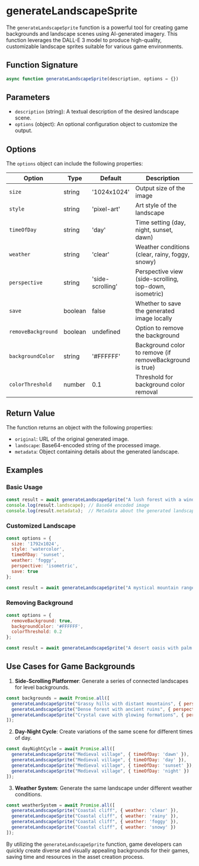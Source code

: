 # generateLandscapeSprite

The `generateLandscapeSprite` function is a powerful tool for creating game backgrounds and landscape scenes using AI-generated imagery. This function leverages the DALL-E 3 model to produce high-quality, customizable landscape sprites suitable for various game environments.

## Function Signature

```javascript
async function generateLandscapeSprite(description, options = {})
```

## Parameters

- `description` (string): A textual description of the desired landscape scene.
- `options` (object): An optional configuration object to customize the output.

## Options

The `options` object can include the following properties:

| Option | Type | Default | Description |
|--------|------|---------|-------------|
| `size` | string | '1024x1024' | Output size of the image |
| `style` | string | 'pixel-art' | Art style of the landscape |
| `timeOfDay` | string | 'day' | Time setting (day, night, sunset, dawn) |
| `weather` | string | 'clear' | Weather conditions (clear, rainy, foggy, snowy) |
| `perspective` | string | 'side-scrolling' | Perspective view (side-scrolling, top-down, isometric) |
| `save` | boolean | false | Whether to save the generated image locally |
| `removeBackground` | boolean | undefined | Option to remove the background |
| `backgroundColor` | string | '#FFFFFF' | Background color to remove (if removeBackground is true) |
| `colorThreshold` | number | 0.1 | Threshold for background color removal |

## Return Value

The function returns an object with the following properties:

- `original`: URL of the original generated image.
- `landscape`: Base64-encoded string of the processed image.
- `metadata`: Object containing details about the generated landscape.

## Examples

### Basic Usage

```javascript
const result = await generateLandscapeSprite("A lush forest with a winding river");
console.log(result.landscape); // Base64 encoded image
console.log(result.metadata);  // Metadata about the generated landscape
```

### Customized Landscape

```javascript
const options = {
  size: '1792x1024',
  style: 'watercolor',
  timeOfDay: 'sunset',
  weather: 'foggy',
  perspective: 'isometric',
  save: true
};

const result = await generateLandscapeSprite("A mystical mountain range with floating islands", options);
```

### Removing Background

```javascript
const options = {
  removeBackground: true,
  backgroundColor: '#FFFFFF',
  colorThreshold: 0.2
};

const result = await generateLandscapeSprite("A desert oasis with palm trees", options);
```

## Use Cases for Game Backgrounds

1. **Side-Scrolling Platformer**: Generate a series of connected landscapes for level backgrounds.

```javascript
const backgrounds = await Promise.all([
  generateLandscapeSprite("Grassy hills with distant mountains", { perspective: 'side-scrolling' }),
  generateLandscapeSprite("Dense forest with ancient ruins", { perspective: 'side-scrolling' }),
  generateLandscapeSprite("Crystal cave with glowing formations", { perspective: 'side-scrolling' })
]);
```

2. **Day-Night Cycle**: Create variations of the same scene for different times of day.

```javascript
const dayNightCycle = await Promise.all([
  generateLandscapeSprite("Medieval village", { timeOfDay: 'dawn' }),
  generateLandscapeSprite("Medieval village", { timeOfDay: 'day' }),
  generateLandscapeSprite("Medieval village", { timeOfDay: 'sunset' }),
  generateLandscapeSprite("Medieval village", { timeOfDay: 'night' })
]);
```

3. **Weather System**: Generate the same landscape under different weather conditions.

```javascript
const weatherSystem = await Promise.all([
  generateLandscapeSprite("Coastal cliff", { weather: 'clear' }),
  generateLandscapeSprite("Coastal cliff", { weather: 'rainy' }),
  generateLandscapeSprite("Coastal cliff", { weather: 'foggy' }),
  generateLandscapeSprite("Coastal cliff", { weather: 'snowy' })
]);
```

By utilizing the `generateLandscapeSprite` function, game developers can quickly create diverse and visually appealing backgrounds for their games, saving time and resources in the asset creation process.
